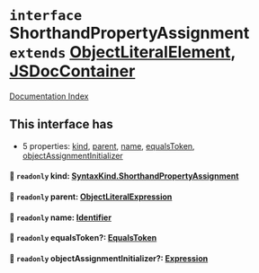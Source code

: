# `interface` ShorthandPropertyAssignment `extends` [ObjectLiteralElement](../interface.ObjectLiteralElement/README.md), [JSDocContainer](../interface.JSDocContainer/README.md)

[Documentation Index](../README.md)

## This interface has

- 5 properties:
[kind](#-readonly-kind-syntaxkindshorthandpropertyassignment),
[parent](#-readonly-parent-objectliteralexpression),
[name](#-readonly-name-identifier),
[equalsToken](#-readonly-equalstoken-equalstoken),
[objectAssignmentInitializer](#-readonly-objectassignmentinitializer-expression)


#### 📄 `readonly` kind: [SyntaxKind.ShorthandPropertyAssignment](../enum.SyntaxKind/README.md#shorthandpropertyassignment--304)



#### 📄 `readonly` parent: [ObjectLiteralExpression](../interface.ObjectLiteralExpression/README.md)



#### 📄 `readonly` name: [Identifier](../interface.Identifier/README.md)



#### 📄 `readonly` equalsToken?: [EqualsToken](../type.EqualsToken/README.md)



#### 📄 `readonly` objectAssignmentInitializer?: [Expression](../interface.Expression/README.md)



